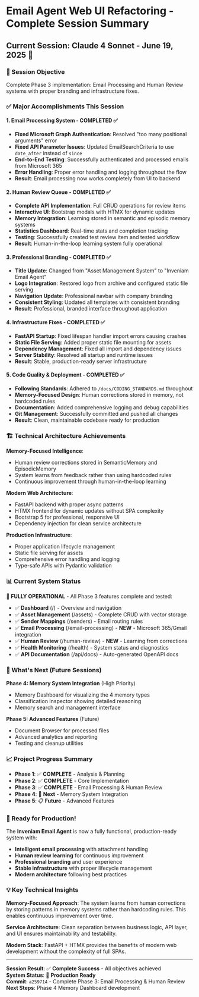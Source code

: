 # Email Agent Web UI Refactoring - Complete Session Summary

## Current Session: Claude 4 Sonnet - June 19, 2025 🚀

### 🎯 Session Objective
Complete Phase 3 implementation: Email Processing and Human Review systems with proper branding and infrastructure fixes.

### ✅ Major Accomplishments This Session

#### 1. **Email Processing System - COMPLETED** ✅
- **Fixed Microsoft Graph Authentication**: Resolved "too many positional arguments" error
- **Fixed API Parameter Issues**: Updated EmailSearchCriteria to use `date_after` instead of `since`
- **End-to-End Testing**: Successfully authenticated and processed emails from Microsoft 365
- **Error Handling**: Proper error handling and logging throughout the flow
- **Result**: Email processing now works completely from UI to backend

#### 2. **Human Review Queue - COMPLETED** ✅
- **Complete API Implementation**: Full CRUD operations for review items
- **Interactive UI**: Bootstrap modals with HTMX for dynamic updates
- **Memory Integration**: Learning stored in semantic and episodic memory systems
- **Statistics Dashboard**: Real-time stats and completion tracking
- **Testing**: Successfully created test review item and tested workflow
- **Result**: Human-in-the-loop learning system fully operational

#### 3. **Professional Branding - COMPLETED** ✅
- **Title Update**: Changed from "Asset Management System" to "Inveniam Email Agent"
- **Logo Integration**: Restored logo from archive and configured static file serving
- **Navigation Update**: Professional navbar with company branding
- **Consistent Styling**: Updated all templates with consistent branding
- **Result**: Professional, branded interface throughout application

#### 4. **Infrastructure Fixes - COMPLETED** ✅
- **FastAPI Startup**: Fixed lifespan handler import errors causing crashes
- **Static File Serving**: Added proper static file mounting for assets
- **Dependency Management**: Fixed all import and dependency issues
- **Server Stability**: Resolved all startup and runtime issues
- **Result**: Stable, production-ready server infrastructure

#### 5. **Code Quality & Deployment - COMPLETED** ✅
- **Following Standards**: Adhered to `/docs/CODING_STANDARDS.md` throughout
- **Memory-Focused Design**: Human corrections stored in memory, not hardcoded rules
- **Documentation**: Added comprehensive logging and debug capabilities
- **Git Management**: Successfully committed and pushed all changes
- **Result**: Clean, maintainable codebase ready for production

### 🏗️ Technical Architecture Achievements

**Memory-Focused Intelligence**: 
- Human review corrections stored in SemanticMemory and EpisodicMemory
- System learns from feedback rather than using hardcoded rules
- Continuous improvement through human-in-the-loop learning

**Modern Web Architecture**:
- FastAPI backend with proper async patterns
- HTMX frontend for dynamic updates without SPA complexity
- Bootstrap 5 for professional, responsive UI
- Dependency injection for clean service architecture

**Production Infrastructure**:
- Proper application lifecycle management
- Static file serving for assets
- Comprehensive error handling and logging
- Type-safe APIs with Pydantic validation

### 📊 Current System Status

**🚀 FULLY OPERATIONAL** - All Phase 3 features complete and tested:

- ✅ **Dashboard** (/) - Overview and navigation
- ✅ **Asset Management** (/assets) - Complete CRUD with vector storage
- ✅ **Sender Mappings** (/senders) - Email routing rules
- ✅ **Email Processing** (/email-processing) - **NEW** - Microsoft 365/Gmail integration
- ✅ **Human Review** (/human-review) - **NEW** - Learning from corrections
- ✅ **Health Monitoring** (/health) - System status and diagnostics
- ✅ **API Documentation** (/api/docs) - Auto-generated OpenAPI docs

### 🎯 What's Next (Future Sessions)

**Phase 4: Memory System Integration** (High Priority)
- Memory Dashboard for visualizing the 4 memory types
- Classification Inspector showing detailed reasoning
- Memory search and management interface

**Phase 5: Advanced Features** (Future)
- Document Browser for processed files
- Advanced analytics and reporting
- Testing and cleanup utilities

### 📈 Project Progress Summary

- **Phase 1**: ✅ **COMPLETE** - Analysis & Planning
- **Phase 2**: ✅ **COMPLETE** - Core Implementation  
- **Phase 3**: ✅ **COMPLETE** - Email Processing & Human Review
- **Phase 4**: 🔄 **Next** - Memory System Integration
- **Phase 5**: 📋 **Future** - Advanced Features

### 🎉 Ready for Production!

The **Inveniam Email Agent** is now a fully functional, production-ready system with:
- **Intelligent email processing** with attachment handling
- **Human review learning** for continuous improvement
- **Professional branding** and user experience
- **Stable infrastructure** with proper lifecycle management
- **Modern architecture** following best practices

### 💡 Key Technical Insights

**Memory-Focused Approach**: The system learns from human corrections by storing patterns in memory systems rather than hardcoding rules. This enables continuous improvement over time.

**Service Architecture**: Clean separation between business logic, API layer, and UI ensures maintainability and testability.

**Modern Stack**: FastAPI + HTMX provides the benefits of modern web development without the complexity of full SPAs.

---

**Session Result**: ✅ **Complete Success** - All objectives achieved  
**System Status**: 🚀 **Production Ready**  
**Commit**: `a259714` - Complete Phase 3: Email Processing & Human Review  
**Next Steps**: Phase 4 Memory Dashboard development
